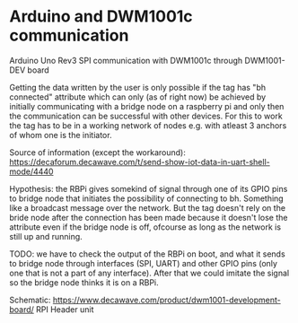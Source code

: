 # Arduino and DWM1001c communication

Arduino Uno Rev3 SPI communication with DWM1001c through DWM1001-DEV board

Getting the data written by the user is only possible if the tag has "bh connected" attribute
which can only (as of right now) be achieved by initially communicating with a bridge node on a
raspberry pi and only then the communication can be successful with other devices.
For this to work the tag has to be in a working network of nodes e.g. with atleast 3 anchors of whom one is
the initiator.

Source of information (except the workaround): https://decaforum.decawave.com/t/send-show-iot-data-in-uart-shell-mode/4440
    
Hypothesis: the RBPi gives somekind of signal through one of its GPIO pins to bridge node that initiates the
possibility of connecting to bh. Something like a broadcast message over the network. But the tag doesn't rely on
the bride node after the connection has been made because it doesn't lose the attribute even if the bridge node is off, ofcourse
as long as the network is still up and running.
  
TODO: we have to check the output of the RBPi on boot, and what it sends to bridge node through interfaces (SPI, UART) 
and other GPIO pins (only one that is not a part of any interface). After that we could imitate the signal so the bridge 
node thinks it is on a RBPi.

Schematic: https://www.decawave.com/product/dwm1001-development-board/  RPI Header unit
